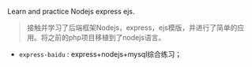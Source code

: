 Learn and practice Nodejs express ejs.
>接触并学习了后端框架Nodejs，express，ejs模版，并进行了简单的应用。将之前的php项目移植到了nodejs语言。

* `express-baidu` : express+nodejs+mysql综合练习；